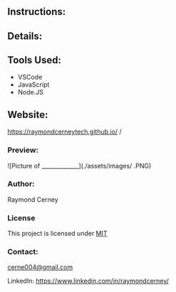 #

## Instructions:

## Details:

## Tools Used:

- VSCode
- JavaScript
- Node.JS

## Website:

https://raymondcerneytech.github.io/ /

### Preview:

![Picture of _____________](./assets/images/ .PNG)

### Author:

Raymond Cerney

### License

This project is licensed under [MIT](https://opensource.org/licenses/MIT)

### Contact:

cerne004@gmail.com

LinkedIn: https://www.linkedin.com/in/raymondcerney/
